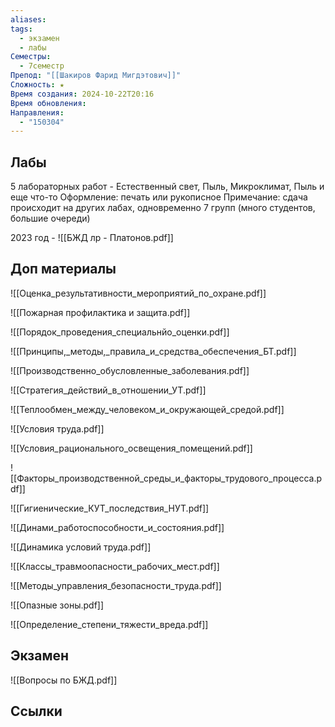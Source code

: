 ```yaml
---
aliases: 
tags:
  - экзамен
  - лабы
Семестры:
  - 7семестр
Препод: "[[Шакиров Фарид Мигдэтович]]"
Сложность: ★
Время создания: 2024-10-22T20:16
Время обновления: 
Направления:
  - "150304"
---
```

## Лабы

5 лабораторных работ - Естественный свет, Пыль, Микроклимат, Пыль и еще что-то
Оформление: печать или рукописное
Примечание: сдача происходит на других лабах, одновременно 7 групп (много студентов, большие очереди)

2023 год -  ![[БЖД лр - Платонов.pdf]]
## Доп материалы
![[Оценка_результативности_мероприятий_по_охране.pdf]]

![[Пожарная профилактика и защита.pdf]]

![[Порядок_проведения_специальнйо_оценки.pdf]]

![[Принципы,_методы,_правила_и_средства_обеспечения_БТ.pdf]]

![[Производственно_обусловленные_заболевания.pdf]]

![[Стратегия_действий_в_отношении_УТ.pdf]]

![[Теплообмен_между_человеком_и_окружающей_средой.pdf]]

![[Условия труда.pdf]]

![[Условия_рационального_освещения_помещений.pdf]]

![[Факторы_производственной_среды_и_факторы_трудового_процесса.pdf]]

![[Гигиенические_КУТ_последствия_НУТ.pdf]]

![[Динами_работоспособности_и_состояния.pdf]]

![[Динамика условий труда.pdf]]

![[Классы_травмоопасности_рабочих_мест.pdf]]

![[Методы_управления_безопасности_труда.pdf]]

![[Опазные зоны.pdf]]

![[Определение_степени_тяжести_вреда.pdf]]
## Экзамен
![[Вопросы по БЖД.pdf]]

## Ссылки
